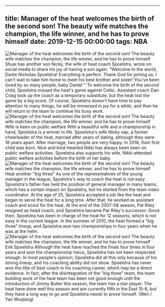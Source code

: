 
---
title: Manager of the heat welcomes the birth of the second son! The beauty wife matches the champion, the life winner, and he has to prove himself
date: 2019-12-15 00:00:00
tags:  NBA
---
![Manager of the heat welcomes the birth of the second son! The beauty wife matches the champion, the life winner, and he has to prove himself](05f5dce4382f4df78b12cf15e567cab1.jpg)
Shuai has another son
Nicky, the wife of heat coach Spoelstra, wrote on social media to share his joy of having a son again. "Welcome to the world, Dante Nicholas Spoelstra! Everything is perfect. Thank God for joining us. I can't wait to take him home to meet his best brother and sister! You've been loved by so many people, baby Dante! "
To welcome the birth of the second child, Spoelstra missed the heat's game against Celtic. Assistant coach Dan Craig took up the coach as a temporary substitute, but the heat lost the game by a big score. Of course, Spoelstra doesn't have time to pay attention to many things, he will be immersed in joy for a while, and then he will return to the team to continue his busy work.
![Manager of the heat welcomes the birth of the second son! The beauty wife matches the champion, the life winner, and he has to prove himself](576fbc54c949442ab9b8830edb8562d2.jpg)
Wife is keen on public welfare
With a beautiful wife and a championship in hand, Spoelstra is a winner in life.
Spoelstra's wife Nicky sap, a former cheerleader of the heat, married after years of dating, although they were 18 years apart. After marriage, two people are very happy. In 2018, their first child was born. Nice and kind-hearted Nikki has always been keen on public welfare activities. Spoelstra also supports his wife. Nikki attended public welfare activities before the birth of her baby. ​
![Manager of the heat welcomes the birth of the second son! The beauty wife matches the champion, the life winner, and he has to prove himself](d476e0020b3f45d99f3a112619792db1.jpg)
Heat another "big three"
As one of the representatives of the young manager in the league, Spoelstra's way to coach the heat is not easy. Spoelstra's father has held the position of general manager in many teams, which has a certain impact on Spoelstra, but he started from the team video coordinator. At the age of 25, Spoelstra accepted a job like the heat and began to serve the heat for a long time.
After that, he worked as assistant coach and scout for the heat. At the end of the 2007-08 season, Pat Riley resigned as head coach, and Spoelstra became Pat Riley's successor. Since then, Spoelstra has been in charge of the heat for 12 seasons, which is not easy in the current league. In the summer of 2010, the heat formed a "big three" lineup, and Spoelstra won two championships in four years when he was at the helm.
![Manager of the heat welcomes the birth of the second son! The beauty wife matches the champion, the life winner, and he has to prove himself](7bd2f83a1ff043da8a7c8fbcfdeca361.jpg)
Erik Spoelstra 
Although the heat have reached the finals four times in four years and won the championship twice, Spoelstra has not been respected enough. In most people's opinion, Spoelstra did all this only because of his strong lineup, and his coaching ability did not show. Spoelstra has never won the title of best coach in his coaching career, which may be a direct evidence.
In fact, after the disintegration of the "big three" team, the team building work of the heat team has been not good enough until the introduction of Jimmy Butler this season, the team has a star player. The heat have done well this season and are currently fifth in the East 15-6, but they have a long way to go and Spoelstra needs to prove himself.
(Wen / Yan Wuqiang)